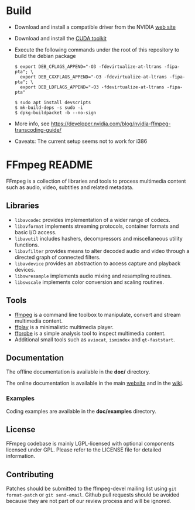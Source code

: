 Build
=============

- Download and install a compatible driver from the NVIDIA [web site](https://www.nvidia.com/download/index.aspx?lang=en-us)
- Download and install the [CUDA toolkit](https://developer.nvidia.com/cuda-toolkit) 
- Execute the following commands under the root of this repository to build the debian package

  ```
  $ export DEB_CFLAGS_APPEND="-O3 -fdevirtualize-at-ltrans -fipa-pta"; \
    export DEB_CXXFLAGS_APPEND="-O3 -fdevirtualize-at-ltrans -fipa-pta"; \
    export DEB_LDFLAGS_APPEND="-O3 -fdevirtualize-at-ltrans -fipa-pta"
  ```

  ```
  $ sudo apt install devscripts
  $ mk-build-deps -s sudo -i 
  $ dpkg-buildpacket -b --no-sign
  ```
- More info, see https://developer.nvidia.com/blog/nvidia-ffmpeg-transcoding-guide/

- Caveats: The current setup seems not to work for i386

FFmpeg README
=============

FFmpeg is a collection of libraries and tools to process multimedia content
such as audio, video, subtitles and related metadata.

## Libraries

* `libavcodec` provides implementation of a wider range of codecs.
* `libavformat` implements streaming protocols, container formats and basic I/O access.
* `libavutil` includes hashers, decompressors and miscellaneous utility functions.
* `libavfilter` provides means to alter decoded audio and video through a directed graph of connected filters.
* `libavdevice` provides an abstraction to access capture and playback devices.
* `libswresample` implements audio mixing and resampling routines.
* `libswscale` implements color conversion and scaling routines.

## Tools

* [ffmpeg](https://ffmpeg.org/ffmpeg.html) is a command line toolbox to
  manipulate, convert and stream multimedia content.
* [ffplay](https://ffmpeg.org/ffplay.html) is a minimalistic multimedia player.
* [ffprobe](https://ffmpeg.org/ffprobe.html) is a simple analysis tool to inspect
  multimedia content.
* Additional small tools such as `aviocat`, `ismindex` and `qt-faststart`.

## Documentation

The offline documentation is available in the **doc/** directory.

The online documentation is available in the main [website](https://ffmpeg.org)
and in the [wiki](https://trac.ffmpeg.org).

### Examples

Coding examples are available in the **doc/examples** directory.

## License

FFmpeg codebase is mainly LGPL-licensed with optional components licensed under
GPL. Please refer to the LICENSE file for detailed information.

## Contributing

Patches should be submitted to the ffmpeg-devel mailing list using
`git format-patch` or `git send-email`. Github pull requests should be
avoided because they are not part of our review process and will be ignored.
